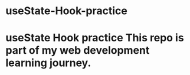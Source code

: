 # useState-Hook-practice
# useState Hook practice This repo is part of my web development learning journey. 
